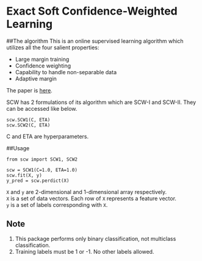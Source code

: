 Exact Soft Confidence-Weighted Learning
=======================================

##The algorithm
This is an online supervised learning algorithm which utilizes all the four salient properties:

* Large margin training
* Confidence weighting
* Capability to handle non-separable data
* Adaptive margin

The paper is [here](http://icml.cc/2012/papers/86.pdf).

SCW has 2 formulations of its algorithm which are SCW-I and SCW-II.
They can be accessed like below.

```
scw.SCW1(C, ETA)
scw.SCW2(C, ETA)
```

C and ETA are hyperparameters.

##Usage

```
from scw import SCW1, SCW2

scw = SCW1(C=1.0, ETA=1.0)
scw.fit(X, y)
y_pred = scw.perdict(X)
```

`X` and `y` are 2-dimensional and 1-dimensional array respectively.  
`X` is a set of data vectors. Each row of `X` represents a feature vector.  
`y` is a set of labels corresponding with `X`.  

## Note
1. This package performs only binary classification, not multiclass classification.
2. Training labels must be 1 or -1. No other labels allowed.
